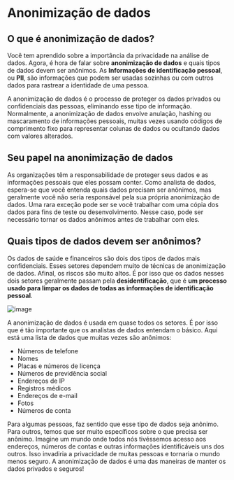 # Anonimização de dados  

## O que é anonimização de dados?  
Você tem aprendido sobre a importância da privacidade na análise de dados. Agora, é hora de falar sobre **anonimização de dados** e quais tipos de dados devem ser anônimos.
As **Informações de identificação pessoal**, ou **PII**, são informações que podem ser usadas sozinhas ou com outros dados para rastrear a identidade de uma pessoa. 

A anonimização de dados é o processo de proteger os dados privados ou confidenciais das pessoas, eliminando esse tipo de informação. Normalmente, a anonimização de dados envolve
anulação, hashing ou mascaramento de informações pessoais, muitas vezes usando códigos de comprimento fixo para representar colunas de dados ou ocultando dados com valores
alterados. 

## Seu papel na anonimização de dados  
As organizações têm a responsabilidade de proteger seus dados e as informações pessoais que eles possam conter. Como analista de dados, espera-se que você entenda quais dados
precisam ser anônimos, mas geralmente você não seria responsável pela sua própria anonimização de dados. Uma rara exceção pode ser se você trabalhar com uma cópia dos dados
para fins de teste ou desenvolvimento. Nesse caso, pode ser necessário tornar os dados anônimos antes de trabalhar com eles. 

## Quais tipos de dados devem ser anônimos?  
Os dados de saúde e financeiros são dois dos tipos de dados mais confidenciais. Esses setores dependem muito de técnicas de anonimização de dados. Afinal, os riscos são muito 
altos. É por isso que os dados nesses dois setores geralmente passam pela **desidentificação**, que é **um processo usado para limpar os dados de todas as informações de 
identificação pessoal**.

![image](https://github.com/ademarionobre/Analista-de-Dados-By_Google/assets/92057489/ef717889-9209-4da5-9b34-5d278433fc8b)

A anonimização de dados é usada em quase todos os setores. É por isso que é tão importante que os analistas de dados entendam o básico. Aqui está uma lista de dados que
muitas vezes são anônimos:

* Números de telefone
* Nomes
* Placas e números de licença
* Números de previdência social
* Endereços de IP
* Registros médicos
* Endereços de e-mail
* Fotos
* Números de conta

Para algumas pessoas, faz sentido que esse tipo de dados seja anônimo. Para outros, temos que ser muito específicos sobre o que precisa ser anônimo. Imagine um mundo onde todos
nós tivéssemos acesso aos endereços, números de contas e outras informações identificáveis uns dos outros. Isso invadiria a privacidade de muitas pessoas e tornaria o mundo
menos seguro. A anonimização de dados é uma das maneiras de manter os dados privados e seguros!
